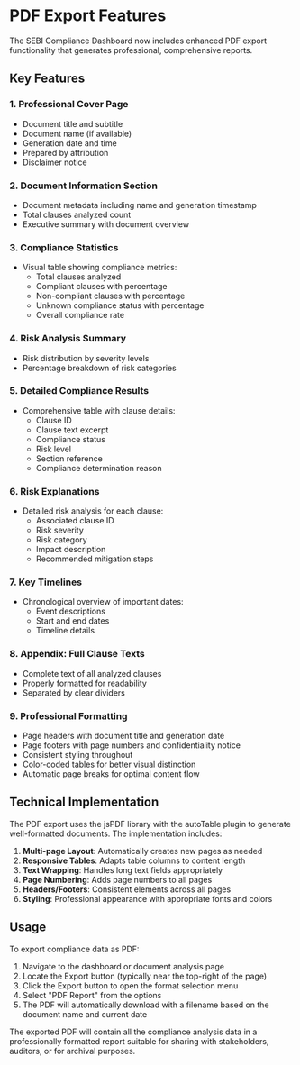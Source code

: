 # PDF Export Features

The SEBI Compliance Dashboard now includes enhanced PDF export functionality that generates professional, comprehensive reports.

## Key Features

### 1. Professional Cover Page
- Document title and subtitle
- Document name (if available)
- Generation date and time
- Prepared by attribution
- Disclaimer notice

### 2. Document Information Section
- Document metadata including name and generation timestamp
- Total clauses analyzed count
- Executive summary with document overview

### 3. Compliance Statistics
- Visual table showing compliance metrics:
  - Total clauses analyzed
  - Compliant clauses with percentage
  - Non-compliant clauses with percentage
  - Unknown compliance status with percentage
  - Overall compliance rate

### 4. Risk Analysis Summary
- Risk distribution by severity levels
- Percentage breakdown of risk categories

### 5. Detailed Compliance Results
- Comprehensive table with clause details:
  - Clause ID
  - Clause text excerpt
  - Compliance status
  - Risk level
  - Section reference
  - Compliance determination reason

### 6. Risk Explanations
- Detailed risk analysis for each clause:
  - Associated clause ID
  - Risk severity
  - Risk category
  - Impact description
  - Recommended mitigation steps

### 7. Key Timelines
- Chronological overview of important dates:
  - Event descriptions
  - Start and end dates
  - Timeline details

### 8. Appendix: Full Clause Texts
- Complete text of all analyzed clauses
- Properly formatted for readability
- Separated by clear dividers

### 9. Professional Formatting
- Page headers with document title and generation date
- Page footers with page numbers and confidentiality notice
- Consistent styling throughout
- Color-coded tables for better visual distinction
- Automatic page breaks for optimal content flow

## Technical Implementation

The PDF export uses the jsPDF library with the autoTable plugin to generate well-formatted documents. The implementation includes:

1. **Multi-page Layout**: Automatically creates new pages as needed
2. **Responsive Tables**: Adapts table columns to content length
3. **Text Wrapping**: Handles long text fields appropriately
4. **Page Numbering**: Adds page numbers to all pages
5. **Headers/Footers**: Consistent elements across all pages
6. **Styling**: Professional appearance with appropriate fonts and colors

## Usage

To export compliance data as PDF:

1. Navigate to the dashboard or document analysis page
2. Locate the Export button (typically near the top-right of the page)
3. Click the Export button to open the format selection menu
4. Select "PDF Report" from the options
5. The PDF will automatically download with a filename based on the document name and current date

The exported PDF will contain all the compliance analysis data in a professionally formatted report suitable for sharing with stakeholders, auditors, or for archival purposes.